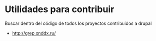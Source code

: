 Utilidades para contribuir
========

Buscar dentro del código de todos los proyectos contribuidos a drupal
- http://grep.xnddx.ru/
